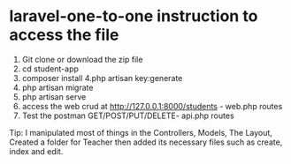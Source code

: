 # laravel-one-to-one instruction to access the file
1. Git clone or download the zip file
2. cd student-app
3. composer install
4.php artisan key:generate
5. php artisan migrate
6. php artisan serve
7. access the web crud at http://127.0.0.1:8000/students - web.php routes
8. Test the postman GET/POST/PUT/DELETE- api.php routes

Tip: I manipulated most of things in the Controllers, Models, The Layout, Created a folder for Teacher then added its necessary files such as create, index and edit.
